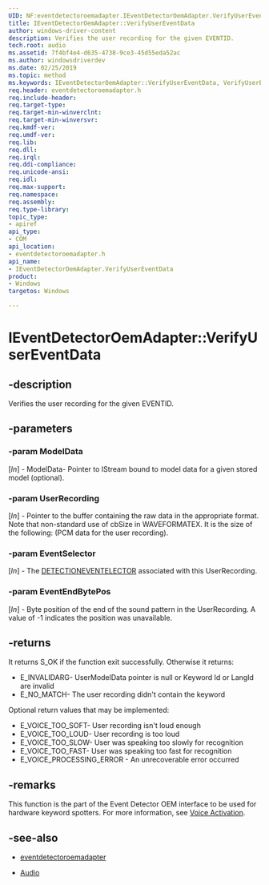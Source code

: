 ```yaml
---
UID: NF:eventdetectoroemadapter.IEventDetectorOemAdapter.VerifyUserEventData
title: IEventDetectorOemAdapter::VerifyUserEventData
author: windows-driver-content
description: Verifies the user recording for the given EVENTID.
tech.root: audio
ms.assetid: 7f4bf4e4-d635-4738-9ce3-45d55eda52ac
ms.author: windowsdriverdev
ms.date: 02/25/2019
ms.topic: method
ms.keywords: IEventDetectorOemAdapter::VerifyUserEventData, VerifyUserEventData, IEventDetectorOemAdapter.VerifyUserEventData, IEventDetectorOemAdapter::VerifyUserEventData, IEventDetectorOemAdapter.VerifyUserEventData
req.header: eventdetectoroemadapter.h
req.include-header:
req.target-type:
req.target-min-winverclnt:
req.target-min-winversvr:
req.kmdf-ver:
req.umdf-ver:
req.lib:
req.dll:
req.irql: 
req.ddi-compliance:
req.unicode-ansi:
req.idl:
req.max-support:
req.namespace:
req.assembly:
req.type-library: 
topic_type: 
- apiref
api_type: 
- COM
api_location: 
- eventdetectoroemadapter.h
api_name: 
- IEventDetectorOemAdapter.VerifyUserEventData
product: 
- Windows
targetos: Windows

---
```


# IEventDetectorOemAdapter::VerifyUserEventData


## -description

Verifies the user recording for the given EVENTID.


## -parameters

### -param ModelData
\[*In*\] - ModelData- Pointer to IStream bound to model data for a given stored model (optional).

### -param UserRecording
\[*In*\] - Pointer to the buffer containing the raw data in the appropriate format. Note that non-standard use of cbSize in WAVEFORMATEX. It is the size of the following: (PCM data for the user recording).

### -param EventSelector
\[*In*\] - The [DETECTIONEVENTELECTOR](ns-eventdetectoroemadapter-detectioneventselector.md) associated with this UserRecording.

### -param EventEndBytePos
\[*In*\] - Byte position of the end of the sound pattern in the UserRecording. A value of -1 indicates the position was unavailable.


## -returns

It returns S_OK if the function exit successfully. Otherwise it returns:

- E_INVALIDARG- UserModelData pointer is null or Keyword Id or LangId are invalid
- E_NO_MATCH- The user recording didn't contain the keyword

Optional return values that may be implemented:

- E_VOICE_TOO_SOFT- User recording isn't loud enough
- E_VOICE_TOO_LOUD- User recording is too loud
- E_VOICE_TOO_SLOW- User was speaking too slowly for recognition
- E_VOICE_TOO_FAST- User was speaking too fast for recognition
- E_VOICE_PROCESSING_ERROR - An unrecoverable error occurred

## -remarks

This function is the part of the Event Detector OEM interface to be used for hardware keyword spotters. For more information, see [Voice Activation](https://docs.microsoft.com/windows-hardware/drivers/audio/voice-activation).



## -see-also

- [eventdetectoroemadapter](../eventdetectoroemadapter/index.md)

- [Audio](../_audio/index.md)